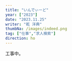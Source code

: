 ```yaml
---
title: "いんでぃーど"
year: ["2023"]
date: "2023.11.25"
writer: "乾 洋典"
thumbNa: /images/indeed.png
tag: ["仕事","求人検索"]
direction: ho
---
```

工事中。

<!--

## 株式会社BTM
埼玉県 川越市 脇田本町
年収 400万円 ~ 700万円 - 正社員
応募先へ進む前に、Indeed アカウントを作成してください。
＼WEB上で内定まで完結・！／【Webエンジニア/川越勤務】福利厚生充実の上場会社でフルスタックエンジニアとしてスキルアップしませんか？

株式会社BTM - 【日本の全世代を活性化する】というMissionを掲げ、全国に拠点展開中！2022年12月に東証グロース市場へ上場するなど、事業を拡大し続ける成長IT企業です。

### 事業内容
システムエンジニアリング事業
受託開発事業
自社メディア事業

### 仕事内容
【概要】
当社は「日本の全世代を活性化する」をMissionに地方創生を目指しているIT企業です。

会長及び社長はともに地方出身者（それぞれ北海道と岡山県）であり、
彼らが当地で常に感じてきた課題（首都圏との機会格差）を解決したいとの思いから
上記のMissionを掲げDX推進事業を行っております。

当社は2011年8月の創業から成長を続け、
2022年12月27日には東証グロース市場へ上場いたしました。
更なる飛躍を求め、地方エンジニアの活性化を行っています。

**現在は、Go言語、Java、PHP、Ruby、Python**
の案件が多く、様々な言語の習得が可能です。

【川越ラボ 組織構成】-
30代（1名)、40代（2名）
※開放的な社内で和気あいあいとした雰囲気で就業しています♪

-

その為、最新言語・環境の案件が多数！！
最新技術を使用したWebエンジニアを目指しませんか？

【WEB案件 一例】-

### 某飲食店向け予約システム（新規開発）
【工程】
要件定義、設計、開発、テスト
【言語】
サーバーサイド：PHP7.4
フロントサイド JavaScript（Vue.js）
【フレームワーク】
Laravel7、8
【OS】
Linux（CentOS）
【Webサーバー】
Apache、nginx
【DB】
MySQL（MariaDB）
【クラウド】
AWS
【その他ツール】
Slack、Backlog、Docker（CI、CD）、Git、Vagrant
【プロジェクト体制】
PL：1名 SE：2名 PG：2名

-

上記はほんの一例です。
他にも幅広い技術を利用し、開発を行っております。

＜当ポジションの魅力＞
・スタートアップとなるため、大手にない挑戦機会が多数。
・東京と連携して、最新技術を学べる環境。
・残業をしたくない社風のため、プライベートも重視
※全社平均月20h程度なのでワークライフバランスも保てます♪

勿論、本人の意に反する転勤はございません！
現在都市部にお住まいの方で、都会の喧騒を離れゆっくりと過ごしたい・・・
大好きな地域に戻り仕事がしたい・・・などのご希望を持たれている
UIターン希望の方も大歓迎しております♪

＜当社の魅力＞
・2014年~2017年、4年連続ベストベンチャー受賞！
・「Job Creation」受賞！（雇用創出効果の高い企業を表彰するもの）
・サークル活動活発！活動費用補助制度もあります。
・社内SNSで所属が違えど仲良し！
・完全週休二日制（土日休み）、万が一休日出勤になった場合は代休とれます。
・現在の福利厚生のほとんどは、社員が作ってきたもの!会社作りに携わることが出来ますよ！

また、平均年齢も30歳前半と全体的に若く活気がある会社です！
社歴・年齢問わず意見が言いやすい環境ですし、早期キャリアアップしたい方にお勧めです！
入社されるほとんどの方がエンジニア未経験、微経験の方ばかりになるので、
フォロー体制もしっかり整っております！

ご興味をもっていただけましたら、ご自宅で、空いている時間で、
まずは当社についてお話聞いてみませんか？

皆さまのご応募お待ちしております！

募集背景
川越ラボ拡大中！
一緒に川越を盛り上げてくれるメンバーを募集中です！

概要
着実な成長を続ける株式会社BTM。
2014年度から5年連続「ベストベンチャー100」へ選出され、
2018年には2年連続「アジアで活躍する企業100」に選ばれた。
同社は、クライアントの幅広い要望に応える高い技術力を背景に、
さらなる飛躍に向けて新たな人材を求めている。

現在同社では「日本の全世代の活性化」をMissionとして掲げ、
日本を活性化するべく"全国ラボ化プロジェクト"を推進している。

2019年に経営企画室を発足させ、
既に6拠点（佐賀、札幌、京都、水戸、甲府、川越）を開設するなど、
第二創業期を迎え圧倒的なスピードで組織を拡大させている。

同社のモットーとしては、
「出来るの追及」「人の可能性を広げる」というところにある為、
社員の自主性や成長欲求を大切にし、裁量とチャンスを与える風土が根付いており、
幅広い経験を培い、一回りも二回りも成長したいと思っている人には、うってつけの環境がある。

この仕事で得られるもの
・エンドへの企画提案力
・東京水準の技術・給与
・チームワーク
・仕事に対する前のめりな姿勢

大好きな地域の活性化に尽力できる社会貢献性が高いお仕事です。
是非大好きな地域で働きたい方、川越をもっと活性化させたい方、
ご応募をお待ちしております♪

勤務地
【勤務地詳細】
埼玉県川越市脇田本町15-18 ニューパレスビル本館3F
・受動喫煙防止措置：屋内原則禁煙（喫煙専用室設置）
※客先常駐の場合、異なる場合がございます。
※リモートのお仕事も多数！近隣の方もご応募ください！

【アクセス】
JR「川越駅」より徒歩2分

勤務時間
10:00〜19:00

待遇・福利厚生
・就業環境について・
・就 業 時 間 ：フレックスタイム制（コアタイム11-16）
・残 業 平 均 ：全社的に20h/月程度
・女 性 活 躍 ：女性役職者登用有
・産 休 育 休 ：女性100％ 男性55％
※男女共に取得しやすい環境です！

・待遇・福利厚生について・
・社保完備
・S-FIT （不動産割引制）
・コムサポ （懇親会/送迎会の補助）
・キャパサポ （資格保有者への手当金制度）
・テスサポ （資格受講料の補助制度）
・兼業制度 （一定の条件を満たした場合、本業と異なる内容での就業も可能）
・ワーケーション（他拠点での就業支援制度）

休日/休暇
・結婚休暇
・年末年始休暇
・夏季休暇
・土日祝（※常駐の場合異なる可能性有）
※一般的な慶弔休暇、介護休暇についても完備

・BTMオリジナル休暇・

・ときメモ休暇 ：誕生日休暇
・ジャスマリ休暇 ：結婚休暇
・W（ウーマン）休暇 ：女性のための休暇

【NEW】・入社3か月後から有休付与
・有休積み立て制度（最大40日）

*数字でみるBTM（社内の雰囲気）*
<入社のキッカケ>
1位：成長できる環境
2位：キャリアチェンジ
3位：会社の雰囲気・社風

<休日の過ごし方>
1位：インドア派（60％）
2位：アウトドア派（27％）
3位：文化派（8％）・・・etc

<血液型>
1位：O型（35％）
2位：A型（29％）
3位：B型（23％）

平均年齢も全社平均30歳前半と若く、
成長意欲のある社員が多く在席しております！

株式会社BTM
資本金 173百万円（資本準備金含まず）
設立年月 2011年08月
従業員数 175人

職種
エンジニア・技術職（システム/ネットワーク） > バックエンドエンジニア
エンジニア・技術職（システム/ネットワーク） > フロントエンドエンジニア
エンジニア・技術職（システム/ネットワーク） > プロジェクトマネージャー（PM）・リーダー


給与&nbsp;400万円〜700万円
雇用形態&nbsp;正社員
30+日前
掲載元で詳細を見る
Indeed から求職者に金銭を要求することはありません。不審な求人やメール等があった場合は「問題を報告」からご報告ください。安全な求人検索のためのガイドライン
川越市 脇田本町 の Webエンジニア の求人
川越市 脇田本町 の BTM の求人
Webエンジニア の年収 - 川越市 脇田本町
キャリアガイド
求人情報の閲覧
年収
Indeed イベント
Indeedで働く
すべての国を見る
Indeed について
ヘルプセンター
Indeed のESG（地球環境、社会、ガバナンス）
© 2023 Indeed
アクセシビリティ
プライバシーセンター
Cookie
プライバシー
利用規約

-->
